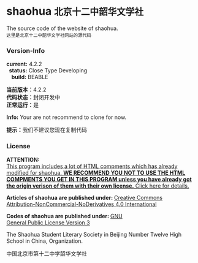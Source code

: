 <h1>shaohua <small>北京十二中韶华文学社</small></h1>
<p>The source code of the website of shaohua.<br/>
<small>这里是北京十二中韶华文学社网站的源代码</small>
</p>
<h3>Version-Info</h3>
<p><b>current:</b>&nbsp;4.2.2<br/>
<b>&nbsp;&nbsp;status:</b>&nbsp;Close Type Developing<br/>
<b>&nbsp;&nbsp;&nbsp;&nbsp;build:</b>&nbsp;BEABLE</p>
<p><b>当前版本：</b>4.2.2<br/>
<b>代码状态：</b>封闭开发中<br/>
<b>正常运行：</b>是</p>
<p><b>Info:</b> Your are not recommend to clone for now.</p>
<p><b>提示：</b>我们不建议您现在复制代码</p>
<h3>License</h3>
<p><b>ATTENTION:</b><br>
<a href="https://github.com/bj12shaohua/bj12shaohua.github.io/LICENSE.md">This program includes a lot of HTML compments which has already modified for shaohua. <b>WE RECOMMEND YOU NOT TO USE THE HTML COMPMENTS YOU GET IN THIS PROGRAM unless you have already got the origin verison of them with their own license.</b> Click here for details.</a></p>
<p><b>Articles of shaohua are published under: </b><a href="http://creativecommons.org/licenses/by-nc-nd/4.0/legalcode">Creative Commons<br/>Attribution-NonCommercial-NoDerivatives 4.0 International</a></p>
<p><b>Codes of shaohua are published under: </b><a href="http://www.gnu.org/copyleft/gpl.html">GNU<br/>
General Public License Version 3</a></p>
<p>The Shaohua Student Literary Society in Beijing Number Twelve High School in China, Organization.</p>
<p>中国北京市第十二中学韶华文学社</p>
